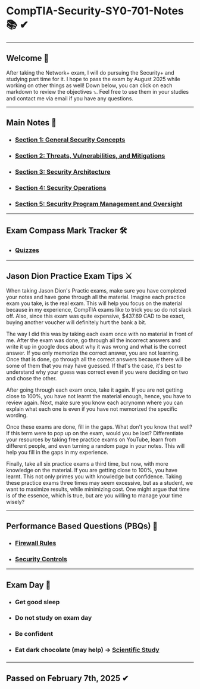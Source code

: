 # CompTIA-Security-SY0-701-Notes 📚 ✔
<hr>

## Welcome 👋
<p>
  After taking the Network+ exam, I will do pursuing the Security+ and studying part time for it. I hope to pass the exam by August 2025 while working on other things as well! Down below, you can click on each markdown to review the objectives ⤵. Feel free to use them in your studies and contact me via email if you have any questions. 
</p>

<hr> 

## Main Notes 📒
- <h3> <a href="Markdown/Section_1.md"> Section 1: General Security Concepts </a> </h3>
- <h3> <a href="Markdown/Section_2.md"> Section 2: Threats, Vulnerabilities, and Mitigations </a> </h3>
- <h3> <a href="Markdown/Section_3.md"> Section 3: Security Architecture </a> </h3>
- <h3> <a href="Markdown/Section_4.md"> Section 4: Security Operations </a> </h3>
- <h3> <a href="Markdown/Section_5.md"> Section 5: Security Program Management and Oversight </a> </h3>

<hr>

## Exam Compass Mark Tracker 🛠️
- <h3> <a href="Markdown/Section_6.md"> Quizzes </a> </h3>

<hr>

## Jason Dion Practice Exam Tips ⚔️

<p> 
    When taking Jason Dion's Practic exams, make sure you have completed your notes and have gone through all the material. Imagine each practice exam you take, is the real exam. This will help you focus on the material because in my experience, CompTIA exams like to trick you so do not slack off. Also, since this exam was quite expensive, $437.69 CAD to be exact, buying another voucher will definitely hurt the bank a bit. 
</p>
<p>
    The way I did this was by taking each exam once with no material in front of me. After the exam was done, go through all the incorrect answers and write it up in google docs about why it was wrong and what is the correct answer. If you only memorize the correct answer, you are not learning. Once that is done, go through all the correct answers because there will be some of them that you may have guessed. If that's the case, it's best to understand why your guess was correct even if you were deciding on two and chose the other. 
</p>
<p>
    After going through each exam once, take it again. If you are not getting close to 100%, you have not learnt the material enough, hence, you have to review again. Next, make sure you know each acrynomn where you can explain what each one is even if you have not memorized the specific wording.   
</p>

<p>
    Once these exams are done, fill in the gaps. What don't you know that well? If this term were to pop up on the exam, would you be lost? Differentiate your resources by taking free practice exams on YouTube, learn from different people, and even turning a random page in your notes. This will help you fill in the gaps in my experience. 
</p>
<p>
    Finally, take all six practice exams a third time, but now, with more knowledge on the material. If you are getting close to 100%, you have learnt. This not only primes you with knowledge but confidence. Taking these practice exams three times may seem excessive, but as a student, we want to maximize results, while minimizing cost. One might argue that time is of the essence, which is true, but are you willing to manage your time wisely? 
</p>

<hr>


## Performance Based Questions (PBQs) 💭
- <h3> <a href="Markdown/Section_7.md"> Firewall Rules </a> </h3>
- <h3> <a href="Markdown/Section_8.md"> Security Controls </a> </h3>

<hr>

## Exam Day 🎯
- <h3> Get good sleep  <h3>
- <h3> Do not study on exam day  <h3>
- <h3> Be confident <h3>
- <h3> Eat dark chocolate (may help) → <a href="https://pmc.ncbi.nlm.nih.gov/articles/PMC10803911/"> Scientific Study </a> <h3>

<hr>

## Passed on February 7th, 2025 ✔